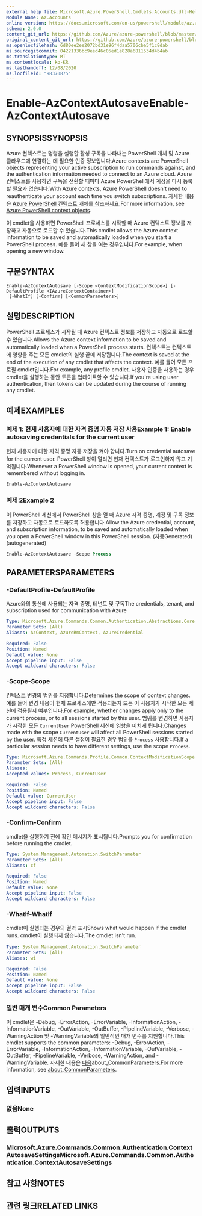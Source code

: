 ```yaml
---
external help file: Microsoft.Azure.PowerShell.Cmdlets.Accounts.dll-Help.xml
Module Name: Az.Accounts
online version: https://docs.microsoft.com/en-us/powershell/module/az.accounts/enable-azcontextautosave
schema: 2.0.0
content_git_url: https://github.com/Azure/azure-powershell/blob/master/src/Accounts/Accounts/help/Enable-AzContextAutosave.md
original_content_git_url: https://github.com/Azure/azure-powershell/blob/master/src/Accounts/Accounts/help/Enable-AzContextAutosave.md
ms.openlocfilehash: 6d80ee2ee2072bd31e96f4daa5706cba5f1c8dab
ms.sourcegitcommit: 04221336bc9eed46c05ed1e828a6811534d4b4ab
ms.translationtype: MT
ms.contentlocale: ko-KR
ms.lasthandoff: 12/08/2020
ms.locfileid: "98370875"
---
```

# <span data-ttu-id="241db-101">Enable-AzContextAutosave</span><span class="sxs-lookup"><span data-stu-id="241db-101">Enable-AzContextAutosave</span></span>

## <span data-ttu-id="241db-102">SYNOPSIS</span><span class="sxs-lookup"><span data-stu-id="241db-102">SYNOPSIS</span></span>
<span data-ttu-id="241db-103">Azure 컨텍스트는 명령을 실행할 활성 구독을 나타내는 PowerShell 개체 및 Azure 클라우드에 연결하는 데 필요한 인증 정보입니다.</span><span class="sxs-lookup"><span data-stu-id="241db-103">Azure contexts are PowerShell objects representing your active subscription to run commands against, and the authentication information needed to connect to an Azure cloud.</span></span> <span data-ttu-id="241db-104">Azure 컨텍스트를 사용하면 구독을 전환할 때마다 Azure PowerShell에서 계정을 다시 등록할 필요가 없습니다.</span><span class="sxs-lookup"><span data-stu-id="241db-104">With Azure contexts, Azure PowerShell doesn't need to reauthenticate your account each time you switch subscriptions.</span></span> <span data-ttu-id="241db-105">자세한 내용은 [Azure PowerShell 컨텍스트 개체를 참조하세요.](https://docs.microsoft.com/powershell/azure/context-persistence)</span><span class="sxs-lookup"><span data-stu-id="241db-105">For more information, see [Azure PowerShell context objects](https://docs.microsoft.com/powershell/azure/context-persistence).</span></span>

<span data-ttu-id="241db-106">이 cmdlet을 사용하면 PowerShell 프로세스를 시작할 때 Azure 컨텍스트 정보를 저장하고 자동으로 로드할 수 있습니다.</span><span class="sxs-lookup"><span data-stu-id="241db-106">This cmdlet allows the Azure context information to be saved and automatically loaded when you start a PowerShell process.</span></span> <span data-ttu-id="241db-107">예를 들어 새 창을 여는 경우입니다.</span><span class="sxs-lookup"><span data-stu-id="241db-107">For example, when opening a new window.</span></span>

## <span data-ttu-id="241db-108">구문</span><span class="sxs-lookup"><span data-stu-id="241db-108">SYNTAX</span></span>

```
Enable-AzContextAutosave [-Scope <ContextModificationScope>] [-DefaultProfile <IAzureContextContainer>]
 [-WhatIf] [-Confirm] [<CommonParameters>]
```

## <span data-ttu-id="241db-109">설명</span><span class="sxs-lookup"><span data-stu-id="241db-109">DESCRIPTION</span></span>

<span data-ttu-id="241db-110">PowerShell 프로세스가 시작될 때 Azure 컨텍스트 정보를 저장하고 자동으로 로드할 수 있습니다.</span><span class="sxs-lookup"><span data-stu-id="241db-110">Allows the Azure context information to be saved and automatically loaded when a PowerShell process starts.</span></span> <span data-ttu-id="241db-111">컨텍스트는 컨텍스트에 영향을 주는 모든 cmdlet의 실행 끝에 저장됩니다.</span><span class="sxs-lookup"><span data-stu-id="241db-111">The context is saved at the end of the execution of any cmdlet that affects the context.</span></span> <span data-ttu-id="241db-112">예를 들어 모든 프로필 cmdlet입니다.</span><span class="sxs-lookup"><span data-stu-id="241db-112">For example, any profile cmdlet.</span></span> <span data-ttu-id="241db-113">사용자 인증을 사용하는 경우 cmdlet을 실행하는 동안 토큰을 업데이트할 수 있습니다.</span><span class="sxs-lookup"><span data-stu-id="241db-113">If you're using user authentication, then tokens can be updated during the course of running any cmdlet.</span></span>

## <span data-ttu-id="241db-114">예제</span><span class="sxs-lookup"><span data-stu-id="241db-114">EXAMPLES</span></span>

### <span data-ttu-id="241db-115">예제 1: 현재 사용자에 대한 자격 증명 자동 저장 사용</span><span class="sxs-lookup"><span data-stu-id="241db-115">Example 1: Enable autosaving credentials for the current user</span></span>

<span data-ttu-id="241db-116">현재 사용자에 대한 자격 증명 자동 저장을 켜야 합니다.</span><span class="sxs-lookup"><span data-stu-id="241db-116">Turn on credential autosave for the current user.</span></span> <span data-ttu-id="241db-117">PowerShell 창이 열리면 현재 컨텍스트가 로그인하지 않고 기억됩니다.</span><span class="sxs-lookup"><span data-stu-id="241db-117">Whenever a PowerShell window is opened, your current context is remembered without logging in.</span></span>

```powershell
Enable-AzContextAutosave
```

### <span data-ttu-id="241db-118">예제 2</span><span class="sxs-lookup"><span data-stu-id="241db-118">Example 2</span></span>

<span data-ttu-id="241db-119">이 PowerShell 세션에서 PowerShell 창을 열 때 Azure 자격 증명, 계정 및 구독 정보를 저장하고 자동으로 로드하도록 허용합니다.</span><span class="sxs-lookup"><span data-stu-id="241db-119">Allow the Azure credential, account, and subscription information, to be saved and automatically loaded when you open a PowerShell window in this PowerShell session.</span></span> <span data-ttu-id="241db-120">(자동Generated)</span><span class="sxs-lookup"><span data-stu-id="241db-120">(autogenerated)</span></span>

```powershell <!-- Aladdin Generated Example -->
Enable-AzContextAutosave -Scope Process
```

## <span data-ttu-id="241db-121">PARAMETERS</span><span class="sxs-lookup"><span data-stu-id="241db-121">PARAMETERS</span></span>

### <span data-ttu-id="241db-122">-DefaultProfile</span><span class="sxs-lookup"><span data-stu-id="241db-122">-DefaultProfile</span></span>

<span data-ttu-id="241db-123">Azure와의 통신에 사용되는 자격 증명, 테넌트 및 구독</span><span class="sxs-lookup"><span data-stu-id="241db-123">The credentials, tenant, and subscription used for communication with Azure</span></span>

```yaml
Type: Microsoft.Azure.Commands.Common.Authentication.Abstractions.Core.IAzureContextContainer
Parameter Sets: (All)
Aliases: AzContext, AzureRmContext, AzureCredential

Required: False
Position: Named
Default value: None
Accept pipeline input: False
Accept wildcard characters: False
```

### <span data-ttu-id="241db-124">-Scope</span><span class="sxs-lookup"><span data-stu-id="241db-124">-Scope</span></span>

<span data-ttu-id="241db-125">컨텍스트 변경의 범위를 지정합니다.</span><span class="sxs-lookup"><span data-stu-id="241db-125">Determines the scope of context changes.</span></span> <span data-ttu-id="241db-126">예를 들어 변경 내용이 현재 프로세스에만 적용되는지 또는 이 사용자가 시작한 모든 세션에 적용될지 여부입니다.</span><span class="sxs-lookup"><span data-stu-id="241db-126">For example, whether changes apply only to the current process, or to all sessions started by this user.</span></span> <span data-ttu-id="241db-127">범위를 변경하면 사용자가 시작한 모든 `CurrentUser` PowerShell 세션에 영향을 미치게 됩니다.</span><span class="sxs-lookup"><span data-stu-id="241db-127">Changes made with the scope `CurrentUser` will affect all PowerShell sessions started by the user.</span></span> <span data-ttu-id="241db-128">특정 세션에 다른 설정이 필요한 경우 범위를 `Process` 사용합니다.</span><span class="sxs-lookup"><span data-stu-id="241db-128">If a particular session needs to have different settings, use the scope `Process`.</span></span>

```yaml
Type: Microsoft.Azure.Commands.Profile.Common.ContextModificationScope
Parameter Sets: (All)
Aliases:
Accepted values: Process, CurrentUser

Required: False
Position: Named
Default value: CurrentUser
Accept pipeline input: False
Accept wildcard characters: False
```

### <span data-ttu-id="241db-129">-Confirm</span><span class="sxs-lookup"><span data-stu-id="241db-129">-Confirm</span></span>

<span data-ttu-id="241db-130">cmdlet을 실행하기 전에 확인 메시지가 표시됩니다.</span><span class="sxs-lookup"><span data-stu-id="241db-130">Prompts you for confirmation before running the cmdlet.</span></span>

```yaml
Type: System.Management.Automation.SwitchParameter
Parameter Sets: (All)
Aliases: cf

Required: False
Position: Named
Default value: None
Accept pipeline input: False
Accept wildcard characters: False
```

### <span data-ttu-id="241db-131">-WhatIf</span><span class="sxs-lookup"><span data-stu-id="241db-131">-WhatIf</span></span>

<span data-ttu-id="241db-132">cmdlet이 실행되는 경우의 결과 표시</span><span class="sxs-lookup"><span data-stu-id="241db-132">Shows what would happen if the cmdlet runs.</span></span>
<span data-ttu-id="241db-133">cmdlet이 실행되지 않습니다.</span><span class="sxs-lookup"><span data-stu-id="241db-133">The cmdlet isn't run.</span></span>

```yaml
Type: System.Management.Automation.SwitchParameter
Parameter Sets: (All)
Aliases: wi

Required: False
Position: Named
Default value: None
Accept pipeline input: False
Accept wildcard characters: False
```

### <span data-ttu-id="241db-134">일반 매개 변수</span><span class="sxs-lookup"><span data-stu-id="241db-134">Common Parameters</span></span>

<span data-ttu-id="241db-135">이 cmdlet은 -Debug, -ErrorAction, -ErrorVariable, -InformationAction, -InformationVariable, -OutVariable, -OutBuffer, -PipelineVariable, -Verbose, -WarningAction 및 -WarningVariable의 일반적인 매개 변수를 지원합니다.</span><span class="sxs-lookup"><span data-stu-id="241db-135">This cmdlet supports the common parameters: -Debug, -ErrorAction, -ErrorVariable, -InformationAction, -InformationVariable, -OutVariable, -OutBuffer, -PipelineVariable, -Verbose, -WarningAction, and -WarningVariable.</span></span> <span data-ttu-id="241db-136">자세한 내용은 [다음](http://go.microsoft.com/fwlink/?LinkID=113216)about_CommonParameters.</span><span class="sxs-lookup"><span data-stu-id="241db-136">For more information, see [about_CommonParameters](http://go.microsoft.com/fwlink/?LinkID=113216).</span></span>

## <span data-ttu-id="241db-137">입력</span><span class="sxs-lookup"><span data-stu-id="241db-137">INPUTS</span></span>

### <span data-ttu-id="241db-138">없음</span><span class="sxs-lookup"><span data-stu-id="241db-138">None</span></span>

## <span data-ttu-id="241db-139">출력</span><span class="sxs-lookup"><span data-stu-id="241db-139">OUTPUTS</span></span>

### <span data-ttu-id="241db-140">Microsoft.Azure.Commands.Common.Authentication.ContextAutosaveSettings</span><span class="sxs-lookup"><span data-stu-id="241db-140">Microsoft.Azure.Commands.Common.Authentication.ContextAutosaveSettings</span></span>

## <span data-ttu-id="241db-141">참고 사항</span><span class="sxs-lookup"><span data-stu-id="241db-141">NOTES</span></span>

## <span data-ttu-id="241db-142">관련 링크</span><span class="sxs-lookup"><span data-stu-id="241db-142">RELATED LINKS</span></span>
